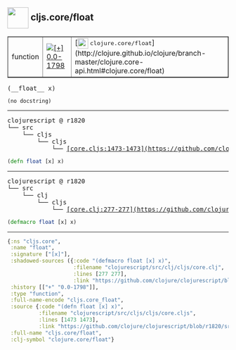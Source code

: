## <img width="48px" valign="middle" src="http://i.imgur.com/Hi20huC.png"> cljs.core/float

 <table border="1">
<tr>
<td>function</td>
<td><a href="https://github.com/cljsinfo/api-refs/tree/0.0-1798"><img valign="middle" alt="[+] 0.0-1798" src="https://img.shields.io/badge/+-0.0--1798-lightgrey.svg"></a> </td>
<td>
[<img height="24px" valign="middle" src="http://i.imgur.com/1GjPKvB.png"> <samp>clojure.core/float</samp>](http://clojure.github.io/clojure/branch-master/clojure.core-api.html#clojure.core/float)
</td>
</tr>
</table>

 <samp>
(__float__ x)<br>
</samp>

```
(no docstring)
```

---

 <pre>
clojurescript @ r1820
└── src
    └── cljs
        └── cljs
            └── <ins>[core.cljs:1473-1473](https://github.com/clojure/clojurescript/blob/r1820/src/cljs/cljs/core.cljs#L1473-L1473)</ins>
</pre>

```clj
(defn float [x] x)
```


---

 <pre>
clojurescript @ r1820
└── src
    └── clj
        └── cljs
            └── <ins>[core.clj:277-277](https://github.com/clojure/clojurescript/blob/r1820/src/clj/cljs/core.clj#L277-L277)</ins>
</pre>

```clj
(defmacro float [x] x)
```

---

```clj
{:ns "cljs.core",
 :name "float",
 :signature ["[x]"],
 :shadowed-sources ({:code "(defmacro float [x] x)",
                     :filename "clojurescript/src/clj/cljs/core.clj",
                     :lines [277 277],
                     :link "https://github.com/clojure/clojurescript/blob/r1820/src/clj/cljs/core.clj#L277-L277"}),
 :history [["+" "0.0-1798"]],
 :type "function",
 :full-name-encode "cljs.core_float",
 :source {:code "(defn float [x] x)",
          :filename "clojurescript/src/cljs/cljs/core.cljs",
          :lines [1473 1473],
          :link "https://github.com/clojure/clojurescript/blob/r1820/src/cljs/cljs/core.cljs#L1473-L1473"},
 :full-name "cljs.core/float",
 :clj-symbol "clojure.core/float"}

```

